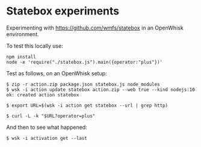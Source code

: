 Statebox experiments
===

Experimenting with https://github.com/wmfs/statebox in an OpenWhisk environment.

To test this locally use:

    npm install
    node -e 'require("./statebox.js").main({operator:"plus"})'
    
Test as follows, on an OpenWhisk setup:

    $ zip -r action.zip package.json statebox.js node_modules
    $ wsk -i action update statebox action.zip --web true --kind nodejs:10
    ok: created action statebox

    $ export URL=$(wsk -i action get statebox --url | grep http)

    $ curl -L -k "$URL?operator=plus"

And then to see what happened:

    $ wsk -i activation get --last